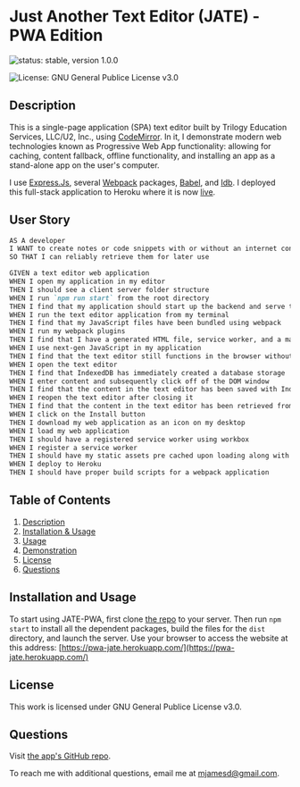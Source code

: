 # Just Another Text Editor (JATE) - PWA Edition
![status: stable, version 1.0.0](https://img.shields.io/badge/stable-version%201.0.0-green)

![License: GNU General Publice License v3.0](https://img.shields.io/badge/license-GNU%20General%20Publice%20License%20v3.0-yellowgreen)

## Description
This is a single-page application (SPA) text editor built by Trilogy Education Services, LLC/U2, Inc., using [CodeMirror](https://codemirror.net/). In it, I demonstrate modern web technologies known as Progressive Web App functionality: allowing for caching, content fallback, offline functionality, and installing an app as a stand-alone app on the user's computer.

I use [Express.Js](https://www.npmjs.com/package/express), several [Webpack](https://www.npmjs.com/package/webpack) packages, [Babel](https://www.npmjs.com/package/@babel/core), and [Idb](https://www.npmjs.com/package/idb). I deployed this full-stack application to Heroku where it is now [live](#installation-and-usage).

## User Story

```md
AS A developer
I WANT to create notes or code snippets with or without an internet connection
SO THAT I can reliably retrieve them for later use

GIVEN a text editor web application
WHEN I open my application in my editor
THEN I should see a client server folder structure
WHEN I run `npm run start` from the root directory
THEN I find that my application should start up the backend and serve the client
WHEN I run the text editor application from my terminal
THEN I find that my JavaScript files have been bundled using webpack
WHEN I run my webpack plugins
THEN I find that I have a generated HTML file, service worker, and a manifest file
WHEN I use next-gen JavaScript in my application
THEN I find that the text editor still functions in the browser without errors
WHEN I open the text editor
THEN I find that IndexedDB has immediately created a database storage
WHEN I enter content and subsequently click off of the DOM window
THEN I find that the content in the text editor has been saved with IndexedDB
WHEN I reopen the text editor after closing it
THEN I find that the content in the text editor has been retrieved from our IndexedDB
WHEN I click on the Install button
THEN I download my web application as an icon on my desktop
WHEN I load my web application
THEN I should have a registered service worker using workbox
WHEN I register a service worker
THEN I should have my static assets pre cached upon loading along with subsequent pages and static assets
WHEN I deploy to Heroku
THEN I should have proper build scripts for a webpack application
```

## Table of Contents
1. [Description](#description)
2. [Installation & Usage](#installation-and-usage)
3. [Usage](#usage)
4. [Demonstration](#demonstration)
5. [License](#license)
6. [Questions](#questions)

## Installation and Usage

To start using JATE-PWA, first clone [the repo](https://github.com/mjamesd/pwa-jate) to your server. Then run `npm start` to install all the dependent packages, build the files for the `dist` directory, and launch the server. Use your browser to access the website at this address: [https://pwa-jate.herokuapp.com/](https://pwa-jate.herokuapp.com/)

## License

This work is licensed under GNU General Publice License v3.0.

## Questions

Visit [the app's GitHub repo](https://github.com/mjamesd/pwa-jate).

To reach me with additional questions, email me at [mjamesd@gmail.com](mailto:mjamesd@gmail.com).